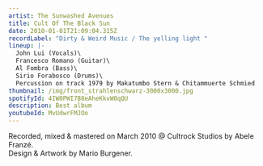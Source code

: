 ```yaml
---
artist: The Sunwashed Avenues
title: Cult Of The Black Sun
date: 2010-01-01T21:09:04.315Z
recordLabel: "Dirty & Weird Music / The yelling light "
lineup: |-
  John Lui (Vocals)\
  Francesco Romano (Guitar)\
  Al Fombra (Bass)\
  Sirio Forabosco (Drums)\
  Percussion on track 1979 by Makatumbo Stern & Chitammuerte Schmied
thumbnail: /img/front_strahlenschwarz-3000x3000.jpg
spotifyId: 4IW0PWI7B8eAheKkvW0qQU
description: Best album
youtubeId: MvUdwrFMJOo
---
```

Recorded, mixed & mastered on March 2010 @ Cultrock Studios by Abele Franzé.\
Design & Artwork by Mario Burgener.